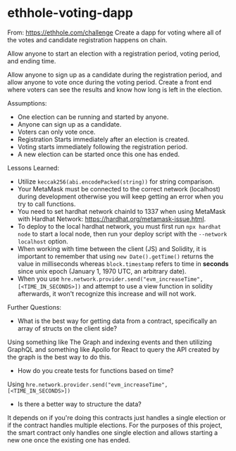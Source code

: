 # ethhole-voting-dapp
From: https://ethhole.com/challenge
Create a dapp for voting where all of the votes and candidate registration happens on chain. 

Allow anyone to start an election with a registration period, voting period, and ending time. 

Allow anyone to sign up as a candidate during the registration period, and allow anyone to 
vote once during the voting period. Create a front end where voters can see the results and 
know how long is left in the election.

Assumptions:

- One election can be running and started by anyone.
- Anyone can sign up as a candidate.
- Voters can only vote once.
- Registration Starts immediately after an election is created.
- Voting starts immediately following the registration period.
- A new election can be started once this one has ended.

Lessons Learned:

- Utilize `keccak256(abi.encodePacked(string))` for string comparison.
- Your MetaMask must be connected to the correct network (localhost) during development otherwise you will keep getting an error when you try to call functions.
- You need to set hardhat network chainId to 1337 when using MetaMask with Hardhat Network: https://hardhat.org/metamask-issue.html.
- To deploy to the local hardhat network, you must first run `npx hardhat node` to start a local node, then run your deploy script with the `--network localhost` option.
- When working with time between the client (JS) and Solidity, it is important to remember that using `new Date().getTime()` returns the value in milliseconds whereas `block.timestamp` refers to time in **seconds** since unix epoch (January 1, 1970 UTC, an arbitrary date).
- When you use `hre.network.provider.send("evm_increaseTime", [<TIME_IN_SECONDS>])` and attempt to use a view function in solidity afterwards, it won't recognize this increase and will not work.

Further Questions:

- What is the best way for getting data from a contract, specifically an array of structs on the client side?

Using something like The Graph and indexing events and then utilizing GraphQL and something like Apollo for React to query the API created by the graph is the best way to do this.

- How do you create tests for functions based on time?

Using `hre.network.provider.send("evm_increaseTime", [<TIME_IN_SECONDS>])`

- Is there a better way to structure the data?

It depends on if you're doing this contracts just handles a single election or if the contract handles multiple elections. For the purposes of this project, the smart contract only handles one single election and allows starting a new one once the existing one has ended.